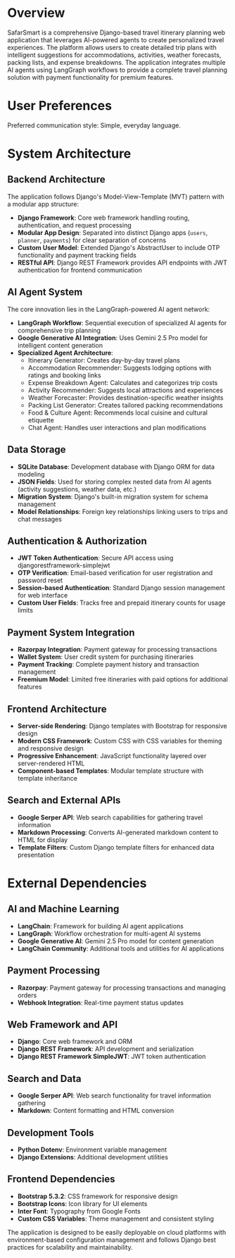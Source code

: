 # Overview

SafarSmart is a comprehensive Django-based travel itinerary planning web application that leverages AI-powered agents to create personalized travel experiences. The platform allows users to create detailed trip plans with intelligent suggestions for accommodations, activities, weather forecasts, packing lists, and expense breakdowns. The application integrates multiple AI agents using LangGraph workflows to provide a complete travel planning solution with payment functionality for premium features.

# User Preferences

Preferred communication style: Simple, everyday language.

# System Architecture

## Backend Architecture

The application follows Django's Model-View-Template (MVT) pattern with a modular app structure:

- **Django Framework**: Core web framework handling routing, authentication, and request processing
- **Modular App Design**: Separated into distinct Django apps (`users`, `planner`, `payments`) for clear separation of concerns
- **Custom User Model**: Extended Django's AbstractUser to include OTP functionality and payment tracking fields
- **RESTful API**: Django REST Framework provides API endpoints with JWT authentication for frontend communication

## AI Agent System

The core innovation lies in the LangGraph-powered AI agent network:

- **LangGraph Workflow**: Sequential execution of specialized AI agents for comprehensive trip planning
- **Google Generative AI Integration**: Uses Gemini 2.5 Pro model for intelligent content generation
- **Specialized Agent Architecture**:
  - Itinerary Generator: Creates day-by-day travel plans
  - Accommodation Recommender: Suggests lodging options with ratings and booking links
  - Expense Breakdown Agent: Calculates and categorizes trip costs
  - Activity Recommender: Suggests local attractions and experiences
  - Weather Forecaster: Provides destination-specific weather insights
  - Packing List Generator: Creates tailored packing recommendations
  - Food & Culture Agent: Recommends local cuisine and cultural etiquette
  - Chat Agent: Handles user interactions and plan modifications

## Data Storage

- **SQLite Database**: Development database with Django ORM for data modeling
- **JSON Fields**: Used for storing complex nested data from AI agents (activity suggestions, weather data, etc.)
- **Migration System**: Django's built-in migration system for schema management
- **Model Relationships**: Foreign key relationships linking users to trips and chat messages

## Authentication & Authorization

- **JWT Token Authentication**: Secure API access using djangorestframework-simplejwt
- **OTP Verification**: Email-based verification for user registration and password reset
- **Session-based Authentication**: Standard Django session management for web interface
- **Custom User Fields**: Tracks free and prepaid itinerary counts for usage limits

## Payment System Integration

- **Razorpay Integration**: Payment gateway for processing transactions
- **Wallet System**: User credit system for purchasing itineraries
- **Payment Tracking**: Complete payment history and transaction management
- **Freemium Model**: Limited free itineraries with paid options for additional features

## Frontend Architecture

- **Server-side Rendering**: Django templates with Bootstrap for responsive design
- **Modern CSS Framework**: Custom CSS with CSS variables for theming and responsive design
- **Progressive Enhancement**: JavaScript functionality layered over server-rendered HTML
- **Component-based Templates**: Modular template structure with template inheritance

## Search and External APIs

- **Google Serper API**: Web search capabilities for gathering travel information
- **Markdown Processing**: Converts AI-generated markdown content to HTML for display
- **Template Filters**: Custom Django template filters for enhanced data presentation

# External Dependencies

## AI and Machine Learning
- **LangChain**: Framework for building AI agent applications
- **LangGraph**: Workflow orchestration for multi-agent AI systems
- **Google Generative AI**: Gemini 2.5 Pro model for content generation
- **LangChain Community**: Additional tools and utilities for AI applications

## Payment Processing
- **Razorpay**: Payment gateway for processing transactions and managing orders
- **Webhook Integration**: Real-time payment status updates

## Web Framework and API
- **Django**: Core web framework and ORM
- **Django REST Framework**: API development and serialization
- **Django REST Framework SimpleJWT**: JWT token authentication

## Search and Data
- **Google Serper API**: Web search functionality for travel information gathering
- **Markdown**: Content formatting and HTML conversion

## Development Tools
- **Python Dotenv**: Environment variable management
- **Django Extensions**: Additional development utilities

## Frontend Dependencies
- **Bootstrap 5.3.2**: CSS framework for responsive design
- **Bootstrap Icons**: Icon library for UI elements
- **Inter Font**: Typography from Google Fonts
- **Custom CSS Variables**: Theme management and consistent styling

The application is designed to be easily deployable on cloud platforms with environment-based configuration management and follows Django best practices for scalability and maintainability.